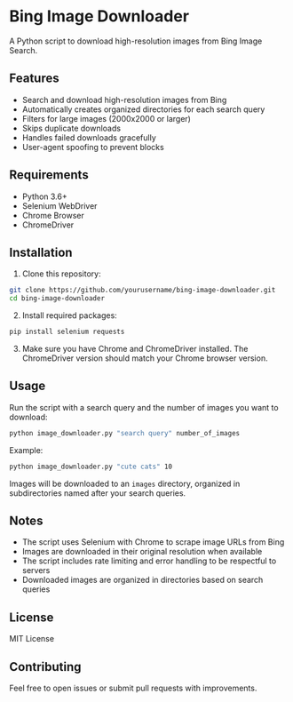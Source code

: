 # Bing Image Downloader

A Python script to download high-resolution images from Bing Image Search.

## Features

- Search and download high-resolution images from Bing
- Automatically creates organized directories for each search query
- Filters for large images (2000x2000 or larger)
- Skips duplicate downloads
- Handles failed downloads gracefully
- User-agent spoofing to prevent blocks

## Requirements

- Python 3.6+
- Selenium WebDriver
- Chrome Browser
- ChromeDriver

## Installation

1. Clone this repository:
```bash
git clone https://github.com/yourusername/bing-image-downloader.git
cd bing-image-downloader
```

2. Install required packages:
```bash
pip install selenium requests
```

3. Make sure you have Chrome and ChromeDriver installed. The ChromeDriver version should match your Chrome browser version.

## Usage

Run the script with a search query and the number of images you want to download:

```bash
python image_downloader.py "search query" number_of_images
```

Example:
```bash
python image_downloader.py "cute cats" 10
```

Images will be downloaded to an `images` directory, organized in subdirectories named after your search queries.

## Notes

- The script uses Selenium with Chrome to scrape image URLs from Bing
- Images are downloaded in their original resolution when available
- The script includes rate limiting and error handling to be respectful to servers
- Downloaded images are organized in directories based on search queries

## License

MIT License

## Contributing

Feel free to open issues or submit pull requests with improvements.

